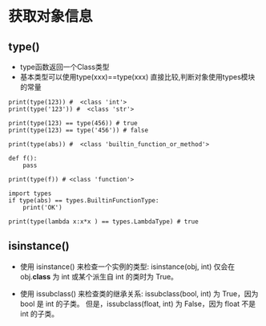 # 获取对象信息

## type()

* type函数返回一个Class类型
* 基本类型可以使用type(xxx)==type(xxx) 直接比较,判断对象使用types模块的常量
```
print(type(123)) #  <class 'int'>
print(type('123')) #  <class 'str'>

print(type(123) == type(456)) # true
print(type(123) == type('456')) # false

print(type(abs)) #  <class 'builtin_function_or_method'>

def f():
    pass
    
print(type(f)) # <class 'function'>

import types
if type(abs) == types.BuiltinFunctionType:
    print('OK')

print(type(lambda x:x*x ) == types.LambdaType) # true
```
## isinstance()

* 使用 isinstance() 来检查一个实例的类型: isinstance(obj, int) 仅会在 obj.__class__ 为 int 或某个派生自 int 的类时为 True。

* 使用 issubclass() 来检查类的继承关系: issubclass(bool, int) 为 True，因为 bool 是 int 的子类。 
但是，issubclass(float, int) 为 False，因为 float 不是 int 的子类。
